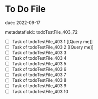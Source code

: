 # To Do File

due:: 2022-09-17

metadatafield:: todoTestFile_403_72

- [ ] Task of todoTestFile_403 1 [[Query me]]
- [ ] Task of todoTestFile_403 2 [[Query me]]
- [ ] Task of todoTestFile_403 3
- [ ] Task of todoTestFile_403 4
- [ ] Task of todoTestFile_403 5
- [ ] Task of todoTestFile_403 6
- [ ] Task of todoTestFile_403 7
- [ ] Task of todoTestFile_403 8
- [ ] Task of todoTestFile_403 9
- [ ] Task of todoTestFile_403 10